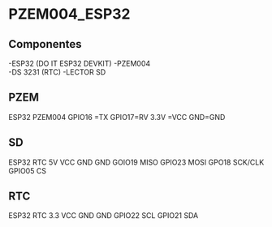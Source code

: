 # PZEM004_ESP32

## Componentes

-ESP32 (DO IT ESP32 DEVKIT)
-PZEM004  
-DS 3231 (RTC)
-LECTOR SD





## PZEM

ESP32   PZEM004
GPIO16 =TX
GPIO17=RV
3.3V =VCC
GND=GND





## SD

ESP32  RTC
5V    VCC
GND    GND
GOIO19  MISO
GPIO23 MOSI
GPO18 SCK/CLK
GPIO05 CS


## RTC

ESP32  RTC
3.3    VCC
GND    GND
GPIO22  SCL
GPIO21 SDA




